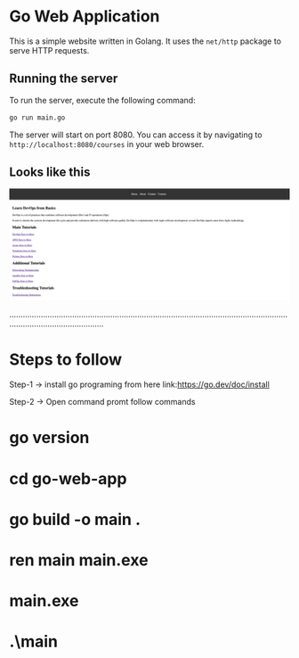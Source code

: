 # Go Web Application

This is a simple website written in Golang. It uses the `net/http` package to serve HTTP requests.

## Running the server

To run the server, execute the following command:

```bash
go run main.go
```

The server will start on port 8080. You can access it by navigating to `http://localhost:8080/courses` in your web browser.

## Looks like this

![Website](static/images/golang-website.png)



......................................................................................................................................................................
# Steps to follow 


Step-1 -> install go programing from here link:https://go.dev/doc/install

Step-2 -> Open command promt follow commands

# go version 
# cd go-web-app
# go build -o main .
# ren main main.exe
# main.exe
# .\main




